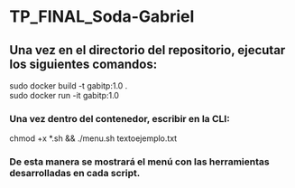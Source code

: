 # TP_FINAL_Soda-Gabriel
## Una vez en el directorio del repositorio, ejecutar los siguientes comandos:

sudo docker build -t gabitp:1.0 .     
sudo docker run -it gabitp:1.0

### Una vez dentro del contenedor, escribir en la CLI:

chmod +x *.sh && ./menu.sh textoejemplo.txt

### De esta manera se mostrará el menú con las herramientas desarrolladas en cada script.
